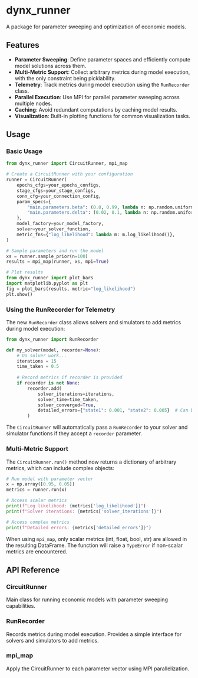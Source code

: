 # dynx_runner

A package for parameter sweeping and optimization of economic models.

## Features

- **Parameter Sweeping**: Define parameter spaces and efficiently compute model solutions across them.
- **Multi-Metric Support**: Collect arbitrary metrics during model execution, with the only constraint being picklability.
- **Telemetry**: Track metrics during model execution using the `RunRecorder` class.
- **Parallel Execution**: Use MPI for parallel parameter sweeping across multiple nodes.
- **Caching**: Avoid redundant computations by caching model results.
- **Visualization**: Built-in plotting functions for common visualization tasks.

## Usage

### Basic Usage

```python
from dynx_runner import CircuitRunner, mpi_map

# Create a CircuitRunner with your configuration
runner = CircuitRunner(
    epochs_cfgs=your_epochs_configs,
    stage_cfgs=your_stage_configs,
    conn_cfg=your_connection_config,
    param_specs={
        "main.parameters.beta": (0.8, 0.99, lambda n: np.random.uniform(0.8, 0.99, n)),
        "main.parameters.delta": (0.02, 0.1, lambda n: np.random.uniform(0.02, 0.1, n)),
    },
    model_factory=your_model_factory,
    solver=your_solver_function,
    metric_fns={"log_likelihood": lambda m: m.log_likelihood()},
)

# Sample parameters and run the model
xs = runner.sample_prior(n=100)
results = mpi_map(runner, xs, mpi=True)

# Plot results
from dynx_runner import plot_bars
import matplotlib.pyplot as plt
fig = plot_bars(results, metric="log_likelihood")
plt.show()
```

### Using the RunRecorder for Telemetry

The new `RunRecorder` class allows solvers and simulators to add metrics during model execution:

```python
from dynx_runner import RunRecorder

def my_solver(model, recorder=None):
    # Do solver work...
    iterations = 15
    time_taken = 0.5
    
    # Record metrics if recorder is provided
    if recorder is not None:
        recorder.add(
            solver_iterations=iterations,
            solver_time=time_taken,
            solver_converged=True,
            detailed_errors={"state1": 0.001, "state2": 0.005}  # Can be complex objects
        )
```

The `CircuitRunner` will automatically pass a `RunRecorder` to your solver and simulator functions if they accept a `recorder` parameter.

### Multi-Metric Support

The `CircuitRunner.run()` method now returns a dictionary of arbitrary metrics, which can include complex objects:

```python
# Run model with parameter vector
x = np.array([0.95, 0.05])
metrics = runner.run(x)

# Access scalar metrics
print(f"Log likelihood: {metrics['log_likelihood']}")
print(f"Solver iterations: {metrics['solver_iterations']}")

# Access complex metrics
print(f"Detailed errors: {metrics['detailed_errors']}")
```

When using `mpi_map`, only scalar metrics (int, float, bool, str) are allowed in the resulting DataFrame. The function will raise a `TypeError` if non-scalar metrics are encountered.

## API Reference

### CircuitRunner

Main class for running economic models with parameter sweeping capabilities.

### RunRecorder

Records metrics during model execution. Provides a simple interface for solvers and simulators to add metrics.

### mpi_map

Apply the CircuitRunner to each parameter vector using MPI parallelization. 